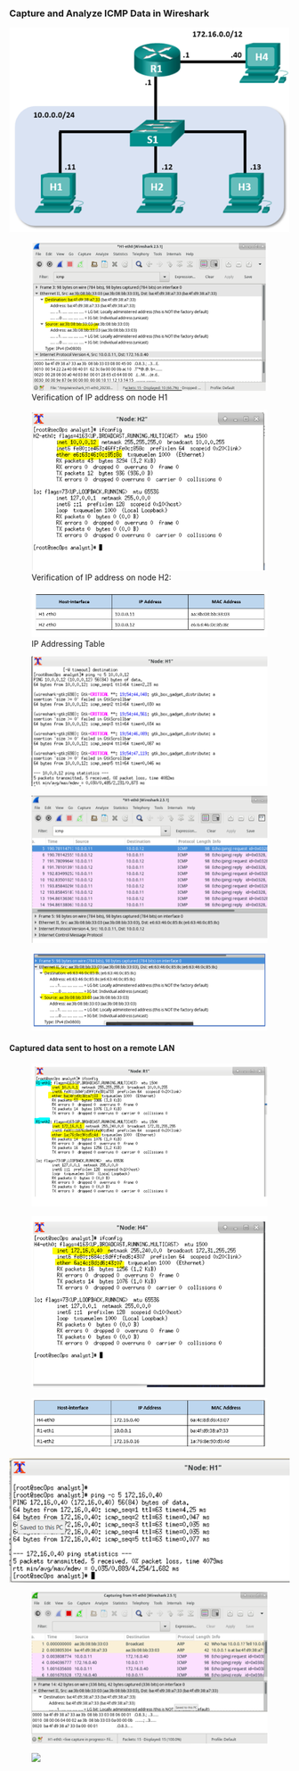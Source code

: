 <h3> Capture and Analyze ICMP Data in Wireshark</h3>

<img src="https://github.com/Nisha318/Nisha318.github.io/blob/master/assets/images/capture%20and%20analyze%20icmp.png">

<p>    

</p>

<figure>  
<img src="https://github.com/Nisha318/Nisha318.github.io/blob/master/assets/images/ethernet%20frame%202.png"> 
  <figcaption> Verification of IP address on node H1
</figcaption>
</figure>

<p>    

</p>

<figure> 
<img src="https://github.com/Nisha318/Nisha318.github.io/blob/master/assets/images/node%20h2.png">
  <figcaption>Verification of IP address on node H2:</figcaption>
</figure>

<p>    

</p>

<figure> 
<img src="https://github.com/Nisha318/Nisha318.github.io/blob/master/assets/images/ip%20address%20table%201.PNG">
  <figcaption>IP Addressing Table</figcaption>
</figure>


<p>    

</p>

<figure> 
<img src="https://github.com/Nisha318/Nisha318.github.io/blob/master/assets/images/h1%20ping.png">
  <figcaption> </figcaption>
</figure>


<p>    

</p>

<figure> 
<img src="https://github.com/Nisha318/Nisha318.github.io/blob/master/assets/images/wireshark%201.png">
  <figcaption></figcaption>
</figure>


<p>    

</p>


<figure> 
<img src="https://github.com/Nisha318/Nisha318.github.io/blob/master/assets/images/ethernet%20frame1.png">
  <figcaption> </figcaption>
</figure>

<p>    

</p>


<h4>Captured data sent to host on a remote LAN </h4>

<figure> 
<img src="https://github.com/Nisha318/Nisha318.github.io/blob/master/assets/images/node%20R1.png">
  <figcaption>  </figcaption>
</figure>

<p>    

</p>


<figure> 
<img src="https://github.com/Nisha318/Nisha318.github.io/blob/master/assets/images/node%20h4.png">
  <figcaption> </figcaption>
</figure>


<p>    

</p>


<figure> 
<img src="https://github.com/Nisha318/Nisha318.github.io/blob/master/assets/images/ip%20address%20table%202.PNG ">
  <figcaption> </figcaption>
</figure>


<p>    

</p>


<img src="https://github.com/Nisha318/Nisha318.github.io/blob/master/assets/images/ping%20from%20h1-2.png ">
  <figcaption> </figcaption>
</figure>


<p>    

</p>



<figure> 
<img src="https://github.com/Nisha318/Nisha318.github.io/blob/master/assets/images/wireshark%202.png ">
  <figcaption> </figcaption>
</figure>


<p>    

</p>


<figure> 
<img src="https://github.com/Nisha318/Nisha318.github.io/blob/main/images/ethernet%20frame%202.png ">
  <figcaption> </figcaption>
</figure>
